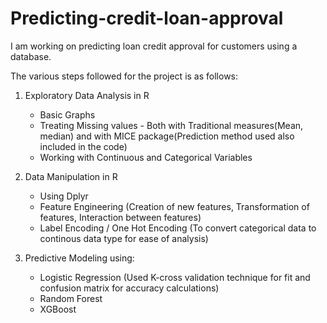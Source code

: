 # Predicting-credit-loan-approval

I am working on predicting loan credit approval for customers using a database.

The various steps followed for the project is as follows:

1. Exploratory Data Analysis in R
    - Basic Graphs
    - Treating Missing values - Both with Traditional measures(Mean, median) and with MICE package(Prediction method used also     included in the code)
    - Working with Continuous and Categorical Variables

2. Data Manipulation in R
   - Using Dplyr
   - Feature Engineering (Creation of new features, Transformation of features, Interaction between features)
   - Label Encoding / One Hot Encoding (To convert categorical data to continous data type for ease of analysis)

3. Predictive Modeling using:
   - Logistic Regression (Used K-cross validation technique for fit and confusion matrix for accuracy calculations)
   - Random Forest
   - XGBoost

